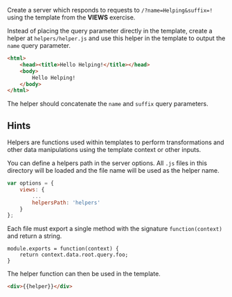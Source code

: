Create a server which responds to requests to `/?name=Helping&suffix=!` using
the template from the **VIEWS** exercise.

Instead of placing the query parameter directly in the template, create a helper
at `helpers/helper.js` and use this helper in the template to output the `name`
query parameter.

```html
<html>
    <head><title>Hello Helping!</title></head>
    <body>
        Hello Helping!
    </body>
</html>
```

The helper should concatenate the `name` and `suffix` query parameters.


## Hints

Helpers are functions used within templates to perform transformations and other
data manipulations using the template context or other inputs.

You can define a helpers path in the server options. All `.js` files in this
directory will be loaded and the file name will be used as the helper name.

```js
var options = {
    views: {
        ...
        helpersPath: 'helpers'
    }
};
```

Each file must export a single method with the signature `function(context)` and
return a string.

```
module.exports = function(context) {
    return context.data.root.query.foo;
}
```

The helper function can then be used in the template.

```html
<div>{{helper}}</div>
```
